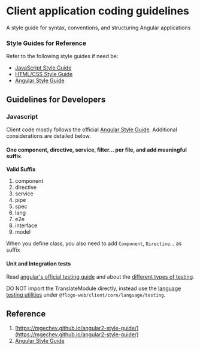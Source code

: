 # Client application coding guidelines

A style guide for syntax, conventions, and structuring Angular applications

### Style Guides for Reference

Refer to the following style guides if need be:

- [JavaScript Style Guide](https://google-styleguide.googlecode.com/svn/trunk/javascriptguide.xml)
- [HTML/CSS Style Guide](https://google-styleguide.googlecode.com/svn/trunk/htmlcssguide.xml)
- [Angular Style Guide](https://angular.io/guide/styleguide)

## Guidelines for Developers

### Javascript

Client code mostly follows the official [Angular Style Guide](https://angular.io/guide/styleguide). Additional
considerations are detailed below.

#### One component, directive, service, filter... per file, and add meaningful suffix.

**Valid Suffix**

1. component
2. directive
3. service
4. pipe
5. spec
6. lang
7. e2e
8. interface
9. model

When you define class, you also need to add `Component`, `Directive`... as suffix

#### Unit and Integration tests

Read [angular's official testing guide](https://angular.io/guide/testing) and about the [different types of testing](https://vsavkin.com/three-ways-to-test-angular-2-components-dcea8e90bd8d).

DO NOT import the TranslateModule directly, instead use the [language testing utilities](/flogo/core/language/testing) under `@flogo-web/client/core/language/testing`.

## Reference

1. [https://mgechev.github.io/angular2-style-guide/](https://mgechev.github.io/angular2-style-guide/)
2. [Angular Style Guide](https://angular.io/guide/styleguide)
